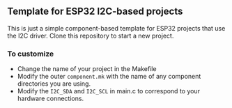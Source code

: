 ## Template for ESP32 I2C-based projects

This is just a simple component-based template for ESP32 projects that use the I2C driver. Clone this repository to start a new project.

### To customize

- Change the name of your project in the Makefile
- Modify the outer `component.mk` with the name of any component directories you are using.
- Modify the `I2C_SDA` and `I2C_SCL` in main.c to correspond to your hardware connections.